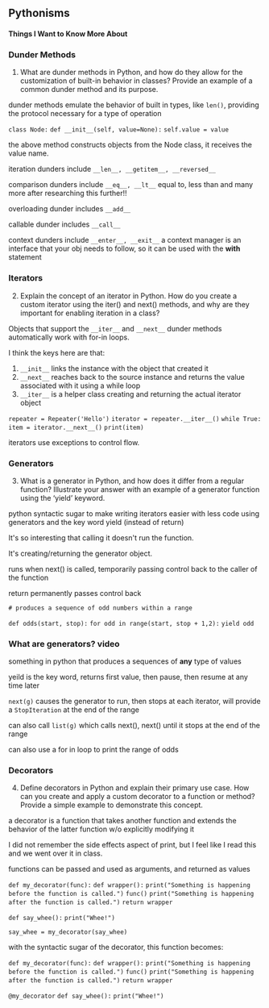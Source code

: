 ## Pythonisms

#### Things I Want to Know More About

### Dunder Methods

1. What are dunder methods in Python, and how do they allow for the customization of built-in behavior in classes? Provide an example of a common dunder method and its purpose.

dunder methods emulate the behavior of built in types, like `len()`, providing the protocol necessary for a type of operation

`class Node:`
`def __init__(self, value=None):`
    `self.value = value`

the above method constructs objects from the Node class, it receives the value name. 

iteration dunders include `__len__, __getitem__, __reversed__`

comparison dunders include `__eq__, __lt__` equal to, less than and many more after researching this further!!

overloading dunder includes `__add__`

callable dunder includes `__call__`

context dunders include `__enter__, __exit__` a context manager is an interface that your obj needs to follow, so it can be used with the **with** statement

### Iterators

2. Explain the concept of an iterator in Python. How do you create a custom iterator using the iter() and next() methods, and why are they important for enabling iteration in a class?

Objects that support the `__iter__` and `__next__` dunder methods automatically work with for-in loops.

I think the keys here are that: 

1. `__init__` links the instance with the object that created it
2. `__next__` reaches back to the source instance and returns the value associated with it using a while loop
3. `__iter__` is a helper class creating and returning the actual iterator object

`repeater = Repeater('Hello')`
`iterator = repeater.__iter__()`
`while True:`
    `item = iterator.__next__()`
    `print(item)`

iterators use exceptions to control flow. 

### Generators

3. What is a generator in Python, and how does it differ from a regular function? Illustrate your answer with an example of a generator function using the ‘yield’ keyword.

python syntactic sugar to make writing iterators easier with less code using generators and the key word yield (instead of return)

It's so interesting that calling it doesn't run the function. 

It's creating/returning the generator object. 

runs when next() is called, temporarily passing control back to the caller of the function

return permanently passes control back


`# produces a sequence of odd numbers within a range`

`def odds(start, stop):`
    `for odd in range(start, stop + 1,2):`
        `yield odd`

### What are generators? video

something in python that produces a sequences of **any** type of values

yeild is the key word, returns first value, then pause, then resume at any time later

`next(g)` causes the generator to run, then stops at each iterator, will provide a `StopIteration` at the end of the range

can also call `list(g)` which calls next(), next() until it stops at the end of the range

can also use a for in loop to print the range of odds

### Decorators

4. Define decorators in Python and explain their primary use case. How can you create and apply a custom decorator to a function or method? Provide a simple example to demonstrate this concept.

a decorator is a function that takes another function and extends the behavior of the latter function w/o explicitly modifying it

I did not remember the side effects aspect of print, but I feel like I read this and we went over it in class. 

functions can be passed and used as arguments, and returned as values

`def my_decorator(func):`
    `def wrapper():`
        `print("Something is happening before the function is called.")`
        `func()`
        `print("Something is happening after the function is called.")`
    `return wrapper`

`def say_whee():`
    `print("Whee!")`

`say_whee = my_decorator(say_whee)`

with the syntactic sugar of the decorator, this function becomes: 

`def my_decorator(func):`
    `def wrapper():`
        `print("Something is happening before the function is called.")`
        `func()`
        `print("Something is happening after the function is called.")`
    `return wrapper`

`@my_decorator`
`def say_whee():`
    `print("Whee!")`
